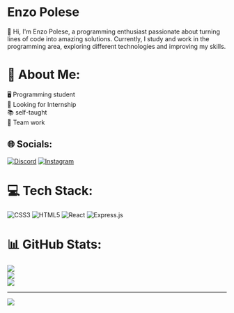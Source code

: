 # Enzo Polese

👋 Hi, I'm Enzo Polese, a programming enthusiast passionate about turning lines of code into amazing solutions. Currently, I study and work in the programming area, exploring different technologies and improving my skills.

# 🚀 About Me:
🖥️ Programming student<br>💼 Looking for Internship<br>📚 self-taught<br>🤝 Team work


## 🌐 Socials:
[![Discord](https://img.shields.io/badge/Discord-%237289DA.svg?logo=discord&logoColor=white)](https://discord.gg/Polese_e) [![Instagram](https://img.shields.io/badge/Instagram-%23E4405F.svg?logo=Instagram&logoColor=white)](https://instagram.com/polese_e) 

# 💻 Tech Stack:
![CSS3](https://img.shields.io/badge/css3-%231572B6.svg?style=for-the-badge&logo=css3&logoColor=white) ![HTML5](https://img.shields.io/badge/html5-%23E34F26.svg?style=for-the-badge&logo=html5&logoColor=white) ![React](https://img.shields.io/badge/react-%2320232a.svg?style=for-the-badge&logo=react&logoColor=%2361DAFB) ![Express.js](https://img.shields.io/badge/express.js-%23404d59.svg?style=for-the-badge&logo=express&logoColor=%2361DAFB)
# 📊 GitHub Stats:
![](https://github-readme-stats.vercel.app/api?username=Polese-e&theme=nightowl&hide_border=false&include_all_commits=false&count_private=false)<br/>![](https://github-readme-streak-stats.herokuapp.com/?user=Polese-e&theme=nightowl&hide_border=false)<br/>
![](https://github-readme-stats.vercel.app/api/top-langs/?username=Polese-e&theme=nightowl&hide_border=false&include_all_commits=false&count_private=false&layout=compact)

---
[![](https://visitcount.itsvg.in/api?id=Polese-e&icon=0&color=11)](https://visitcount.itsvg.in)

<!-- Proudly created with GPRM ( https://gprm.itsvg.in ) -->
